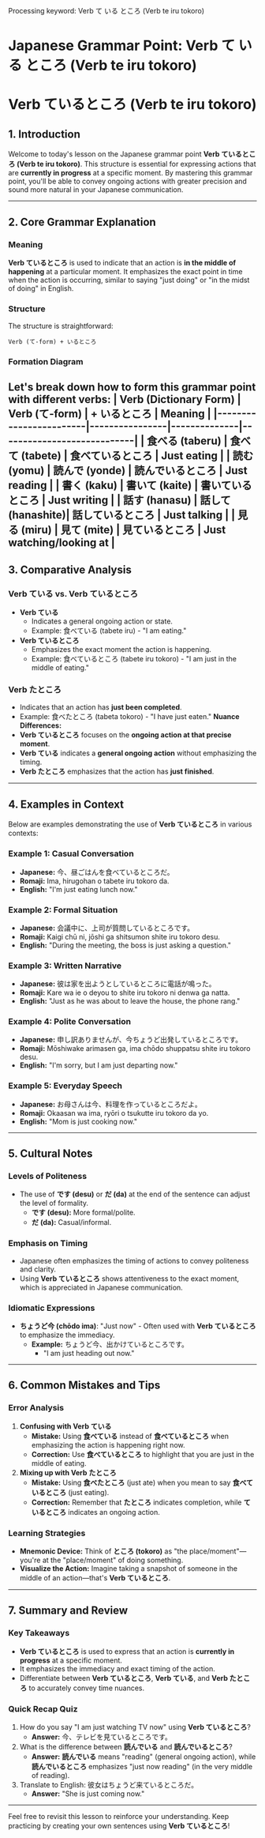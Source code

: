 Processing keyword: Verb て いる ところ (Verb te iru tokoro)
# Japanese Grammar Point: Verb て いる ところ (Verb te iru tokoro)
# Verb ているところ (Verb te iru tokoro)
## 1. Introduction
Welcome to today's lesson on the Japanese grammar point **Verb ているところ (Verb te iru tokoro)**. This structure is essential for expressing actions that are **currently in progress** at a specific moment. By mastering this grammar point, you'll be able to convey ongoing actions with greater precision and sound more natural in your Japanese communication.

---
## 2. Core Grammar Explanation
### Meaning
**Verb ているところ** is used to indicate that an action is **in the middle of happening** at a particular moment. It emphasizes the exact point in time when the action is occurring, similar to saying "just doing" or "in the midst of doing" in English.
### Structure
The structure is straightforward:
```plaintext
Verb (て-form) + いるところ
```
### Formation Diagram
Let's break down how to form this grammar point with different verbs:
| Verb (Dictionary Form) | Verb (て-form) | + いるところ | Meaning                    |
|------------------------|----------------|--------------|----------------------------|
| 食べる (taberu)         | 食べて (tabete) | 食べているところ | Just eating                |
| 読む (yomu)            | 読んで (yonde)  | 読んでいるところ  | Just reading               |
| 書く (kaku)            | 書いて (kaite)  | 書いているところ  | Just writing               |
| 話す (hanasu)          | 話して (hanashite)| 話しているところ | Just talking               |
| 見る (miru)            | 見て (mite)     | 見ているところ   | Just watching/looking at   |
---
## 3. Comparative Analysis
### Verb ている vs. Verb ているところ
- **Verb ている**
  - Indicates a general ongoing action or state.
  - Example: 食べている (tabete iru) - "I am eating."
- **Verb ているところ**
  - Emphasizes the exact moment the action is happening.
  - Example: 食べているところ (tabete iru tokoro) - "I am just in the middle of eating."
### Verb たところ
- Indicates that an action has **just been completed**.
- Example: 食べたところ (tabeta tokoro) - "I have just eaten."
**Nuance Differences:**
- **Verb ているところ** focuses on the **ongoing action at that precise moment**.
- **Verb ている** indicates a **general ongoing action** without emphasizing the timing.
- **Verb たところ** emphasizes that the action has **just finished**.
---
## 4. Examples in Context
Below are examples demonstrating the use of **Verb ているところ** in various contexts:
### Example 1: Casual Conversation
- **Japanese:** 今、昼ごはんを食べているところだ。
- **Romaji:** Ima, hirugohan o tabete iru tokoro da.
- **English:** "I'm just eating lunch now."
### Example 2: Formal Situation
- **Japanese:** 会議中に、上司が質問しているところです。
- **Romaji:** Kaigi chū ni, jōshi ga shitsumon shite iru tokoro desu.
- **English:** "During the meeting, the boss is just asking a question."
### Example 3: Written Narrative
- **Japanese:** 彼は家を出ようとしているところに電話が鳴った。
- **Romaji:** Kare wa ie o deyou to shite iru tokoro ni denwa ga natta.
- **English:** "Just as he was about to leave the house, the phone rang."
### Example 4: Polite Conversation
- **Japanese:** 申し訳ありませんが、今ちょうど出発しているところです。
- **Romaji:** Mōshiwake arimasen ga, ima chōdo shuppatsu shite iru tokoro desu.
- **English:** "I'm sorry, but I am just departing now."
### Example 5: Everyday Speech
- **Japanese:** お母さんは今、料理を作っているところだよ。
- **Romaji:** Okaasan wa ima, ryōri o tsukutte iru tokoro da yo.
- **English:** "Mom is just cooking now."
---
## 5. Cultural Notes
### Levels of Politeness
- The use of **です (desu)** or **だ (da)** at the end of the sentence can adjust the level of formality.
  - **です (desu):** More formal/polite.
  - **だ (da):** Casual/informal.
### Emphasis on Timing
- Japanese often emphasizes the timing of actions to convey politeness and clarity.
- Using **Verb ているところ** shows attentiveness to the exact moment, which is appreciated in Japanese communication.
### Idiomatic Expressions
- **ちょうど今 (chōdo ima)**: "Just now" - Often used with **Verb ているところ** to emphasize the immediacy.
  - **Example:** ちょうど今、出かけているところです。
    - "I am just heading out now."
---
## 6. Common Mistakes and Tips
### Error Analysis
1. **Confusing with Verb ている**
   - **Mistake:** Using **食べている** instead of **食べているところ** when emphasizing the action is happening right now.
   - **Correction:** Use **食べているところ** to highlight that you are just in the middle of eating.
2. **Mixing up with Verb たところ**
   - **Mistake:** Using **食べたところ** (just ate) when you mean to say **食べているところ** (just eating).
   - **Correction:** Remember that **たところ** indicates completion, while **ているところ** indicates an ongoing action.
### Learning Strategies
- **Mnemonic Device:** Think of **ところ (tokoro)** as "the place/moment"—you're at the "place/moment" of doing something.
- **Visualize the Action:** Imagine taking a snapshot of someone in the middle of an action—that's **Verb ているところ**.
---
## 7. Summary and Review
### Key Takeaways
- **Verb ているところ** is used to express that an action is **currently in progress** at a specific moment.
- It emphasizes the immediacy and exact timing of the action.
- Differentiate between **Verb ているところ**, **Verb ている**, and **Verb たところ** to accurately convey time nuances.
### Quick Recap Quiz
1. How do you say "I am just watching TV now" using **Verb ているところ**?
   - **Answer:** 今、テレビを見ているところです。
2. What is the difference between **読んでいる** and **読んでいるところ**?
   - **Answer:** **読んでいる** means "reading" (general ongoing action), while **読んでいるところ** emphasizes "just now reading" (in the very middle of reading).
3. Translate to English: 彼女はちょうど来ているところだ。
   - **Answer:** "She is just coming now."
---
Feel free to revisit this lesson to reinforce your understanding. Keep practicing by creating your own sentences using **Verb ているところ**!
